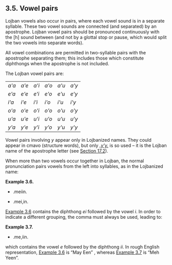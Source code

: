 <a id="section-vowel-pairs"></a>3.5. <a id="c3s5"></a>Vowel pairs
-----------------------------------------------------------------

<a id="id-1.4.7.2.1" class="indexterm"></a><a id="id-1.4.7.2.2" class="indexterm"></a><a id="id-1.4.7.2.3" class="indexterm"></a>Lojban vowels also occur in pairs, where each vowel sound is in a separate syllable. These two vowel sounds are connected (and separated) by an apostrophe. Lojban vowel pairs should be pronounced continuously with the \[h\] sound between (and not by a glottal stop or pause, which would split the two vowels into separate words).

<a id="id-1.4.7.3.1" class="indexterm"></a><a id="id-1.4.7.3.2" class="indexterm"></a>All vowel combinations are permitted in two-syllable pairs with the apostrophe separating them; this includes those which constitute diphthongs when the apostrophe is not included.

<a id="id-1.4.7.4.1" class="indexterm"></a>The Lojban vowel pairs are:

<table border="0" summary="Simple list" class="simplelist"><tbody><tr><td><span xml:lang="jbo" class="foreignphrase" lang="jbo"><em xml:lang="jbo" class="foreignphrase" lang="jbo">a'a</em></span></td><td><span xml:lang="jbo" class="foreignphrase" lang="jbo"><em xml:lang="jbo" class="foreignphrase" lang="jbo">a'e</em></span></td><td><span xml:lang="jbo" class="foreignphrase" lang="jbo"><em xml:lang="jbo" class="foreignphrase" lang="jbo">a'i</em></span></td><td><span xml:lang="jbo" class="foreignphrase" lang="jbo"><em xml:lang="jbo" class="foreignphrase" lang="jbo">a'o</em></span></td><td><span xml:lang="jbo" class="foreignphrase" lang="jbo"><em xml:lang="jbo" class="foreignphrase" lang="jbo">a'u</em></span></td><td><span xml:lang="jbo" class="foreignphrase" lang="jbo"><em xml:lang="jbo" class="foreignphrase" lang="jbo">a'y</em></span></td></tr><tr><td><span xml:lang="jbo" class="foreignphrase" lang="jbo"><em xml:lang="jbo" class="foreignphrase" lang="jbo">e'a</em></span></td><td><span xml:lang="jbo" class="foreignphrase" lang="jbo"><em xml:lang="jbo" class="foreignphrase" lang="jbo">e'e</em></span></td><td><span xml:lang="jbo" class="foreignphrase" lang="jbo"><em xml:lang="jbo" class="foreignphrase" lang="jbo">e'i</em></span></td><td><span xml:lang="jbo" class="foreignphrase" lang="jbo"><em xml:lang="jbo" class="foreignphrase" lang="jbo">e'o</em></span></td><td><span xml:lang="jbo" class="foreignphrase" lang="jbo"><em xml:lang="jbo" class="foreignphrase" lang="jbo">e'u</em></span></td><td><span xml:lang="jbo" class="foreignphrase" lang="jbo"><em xml:lang="jbo" class="foreignphrase" lang="jbo">e'y</em></span></td></tr><tr><td><span xml:lang="jbo" class="foreignphrase" lang="jbo"><em xml:lang="jbo" class="foreignphrase" lang="jbo">i'a</em></span></td><td><span xml:lang="jbo" class="foreignphrase" lang="jbo"><em xml:lang="jbo" class="foreignphrase" lang="jbo">i'e</em></span></td><td><span xml:lang="jbo" class="foreignphrase" lang="jbo"><em xml:lang="jbo" class="foreignphrase" lang="jbo">i'i</em></span></td><td><span xml:lang="jbo" class="foreignphrase" lang="jbo"><em xml:lang="jbo" class="foreignphrase" lang="jbo">i'o</em></span></td><td><span xml:lang="jbo" class="foreignphrase" lang="jbo"><em xml:lang="jbo" class="foreignphrase" lang="jbo">i'u</em></span></td><td><span xml:lang="jbo" class="foreignphrase" lang="jbo"><em xml:lang="jbo" class="foreignphrase" lang="jbo">i'y</em></span></td></tr><tr><td><span xml:lang="jbo" class="foreignphrase" lang="jbo"><em xml:lang="jbo" class="foreignphrase" lang="jbo">o'a</em></span></td><td><span xml:lang="jbo" class="foreignphrase" lang="jbo"><em xml:lang="jbo" class="foreignphrase" lang="jbo">o'e</em></span></td><td><span xml:lang="jbo" class="foreignphrase" lang="jbo"><em xml:lang="jbo" class="foreignphrase" lang="jbo">o'i</em></span></td><td><span xml:lang="jbo" class="foreignphrase" lang="jbo"><em xml:lang="jbo" class="foreignphrase" lang="jbo">o'o</em></span></td><td><span xml:lang="jbo" class="foreignphrase" lang="jbo"><em xml:lang="jbo" class="foreignphrase" lang="jbo">o'u</em></span></td><td><span xml:lang="jbo" class="foreignphrase" lang="jbo"><em xml:lang="jbo" class="foreignphrase" lang="jbo">o'y</em></span></td></tr><tr><td><span xml:lang="jbo" class="foreignphrase" lang="jbo"><em xml:lang="jbo" class="foreignphrase" lang="jbo">u'a</em></span></td><td><span xml:lang="jbo" class="foreignphrase" lang="jbo"><em xml:lang="jbo" class="foreignphrase" lang="jbo">u'e</em></span></td><td><span xml:lang="jbo" class="foreignphrase" lang="jbo"><em xml:lang="jbo" class="foreignphrase" lang="jbo">u'i</em></span></td><td><span xml:lang="jbo" class="foreignphrase" lang="jbo"><em xml:lang="jbo" class="foreignphrase" lang="jbo">u'o</em></span></td><td><span xml:lang="jbo" class="foreignphrase" lang="jbo"><em xml:lang="jbo" class="foreignphrase" lang="jbo">u'u</em></span></td><td><span xml:lang="jbo" class="foreignphrase" lang="jbo"><em xml:lang="jbo" class="foreignphrase" lang="jbo">u'y</em></span></td></tr><tr><td><span xml:lang="jbo" class="foreignphrase" lang="jbo"><em xml:lang="jbo" class="foreignphrase" lang="jbo">y'a</em></span></td><td><span xml:lang="jbo" class="foreignphrase" lang="jbo"><em xml:lang="jbo" class="foreignphrase" lang="jbo">y'e</em></span></td><td><span xml:lang="jbo" class="foreignphrase" lang="jbo"><em xml:lang="jbo" class="foreignphrase" lang="jbo">y'i</em></span></td><td><span xml:lang="jbo" class="foreignphrase" lang="jbo"><em xml:lang="jbo" class="foreignphrase" lang="jbo">y'o</em></span></td><td><span xml:lang="jbo" class="foreignphrase" lang="jbo"><em xml:lang="jbo" class="foreignphrase" lang="jbo">y'u</em></span></td><td><span xml:lang="jbo" class="foreignphrase" lang="jbo"><em xml:lang="jbo" class="foreignphrase" lang="jbo">y'y</em></span></td></tr></tbody></table>

<a id="id-1.4.7.6.1" class="indexterm"></a>Vowel pairs involving _y_ appear only in Lojbanized names. They could appear in cmavo (structure words), but only _<a id="id-1.4.7.6.3.1" class="indexterm"></a>[_.y'y._](../go01#valsi-yhy)_ is so used – it is the Lojban name of the apostrophe letter (see [Section 17.2](../section-lerfu-liste)).

<a id="id-1.4.7.7.1" class="indexterm"></a>When more than two vowels occur together in Lojban, the normal pronunciation pairs vowels from the left into syllables, as in the Lojbanized name:

<div class="pronunciation-example example">
<a id="example-random-id-RxtI"></a>

**Example 3.6. <a id="c3e5d1"></a>** 

*   .meiin.

*   .mei,in.

</div>  

[Example 3.6](../section-vowel-pairs#example-random-id-RxtI) contains the diphthong _ei_ followed by the vowel _i_. In order to indicate a different grouping, the comma must always be used, leading to:

<div class="pronunciation-example example">
<a id="example-random-id-H0wB"></a>

**Example 3.7. <a id="c3e5d2"></a>** 

*   .me,iin.

</div>  

which contains the vowel _e_ followed by the diphthong _ii_. In rough English representation, [Example 3.6](../section-vowel-pairs#example-random-id-RxtI) is “May Een” , whereas [Example 3.7](../section-vowel-pairs#example-random-id-H0wB) is “Meh Yeen”.